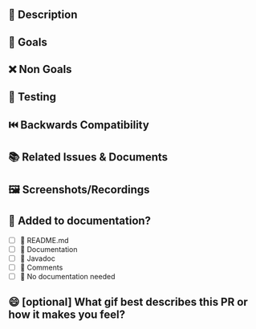 <!--
  🚀 For Work In Progress Pull Requests, please use the Draft PR feature, see https://github.blog/2019-02-14-introducing-draft-pull-requests/ for further details.
  
  📚 Before submitting a Pull Request, make sure you agree to the following rules:
  1. 🛠️ Only one subject at a time, we will accept "Add balloon", we won't accept "Add balloon & Piñata & Fireworks"
  2. 📝 Use descriptive commit messages, we can't really know what "fix" or "what the hell" or "aaaaaaa" changed.
  3. 📖 Update any related documentation and include any relevant screenshots.
  4. ⛓️ Do not make a pull request to another pull request branch. 
        You can depend on other pull requests, but you will need to wait for them to be merged before submitting your pull request.
  5. Complete the pull request template. 
        It is fine for draft pull requests to not have the template completed.

  🚫 Please note, pull requests not adhering to these rules may be rejected
-->

## 📝 Description

<!-- 
Please do not leave this blank
Example:
    This PR [adds/removes/fixes/replaces] the [feature/bug/etc]. 
-->

## 🎯 Goals

<!--
What do you aim to achieve with this?
Example:
    - Make X faster to render
    - Reduce the edge cases of Y
    - Make Z easier to work with
-->

## ❌ Non Goals

<!--
Precise what are you not aiming to achieve with this?
Example:
    - It is not a goal to fix issues with X
    - It is not a goal to make Y faster
    - It is not a goal to add Z features
-->

## 🚦 Testing 

<!--
What steps did you take to test and verify your changes do not have issues? 
Provide instructions so we can reproduce.
-->

## ⏮️ Backwards Compatibility 

<!--
Is this change backwards compatible?
If not, what might the impact be?
-->

## 📚 Related Issues & Documents

<!-- 
Please use this format link issue numbers: Fixes #123
https://docs.github.com/en/free-pro-team@latest/github/managing-your-work-on-github/linking-a-pull-request-to-an-issue#linking-a-pull-request-to-an-issue-using-a-keyword 
-->

## 🖼️ Screenshots/Recordings

<!-- Visual changes require screenshots -->

## 📖 Added to documentation?

- [ ] 📜 README.md
- [ ] 📑 Documentation
- [ ] 📓 Javadoc
- [ ] 🍕 Comments
- [ ] 🙅 No documentation needed

## 😄 [optional] What gif best describes this PR or how it makes you feel?
